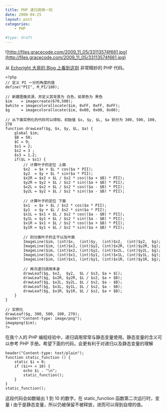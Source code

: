 ```yaml
---
title: PHP 递归调用一则
date: 2008-04-25
layout: post
categories:
    - PHP

#type: draft
---
```


![http://files.gracecode.com/2009_11_05/33113574f661.jpg](http://files.gracecode.com/2009_11_05/33113574f661.jpg)

从  [Echoright 大哥的 Blog 上看到这则](http://echoright.blog.sohu.com/76507129.html) 非常精妙的 PHP 代码。

```
<?php
// 定义 PI 一分的角度的值
define("PII", M_PI/180);

// 新建图像资源，并定义其背景为 白色，前景色为 黑色
$im    = imagecreate(670,500);
$white = imagecolorallocate($im, 0xFF, 0xFF, 0xFF);
$g     = imagecolorallocate($im, 0x00, 0x00, 0x00);

// 从下面实例化的代码可以得知，初始值 $x, $y, $L, $a 别分为 300, 500, 100, 270
function drawLeaf($g, $x, $y, $L, $a) {
    global $im;
    $B = 50;
    $C = 9;
    $s1 = 2;
    $s2 = 3 ;
    $s3 = 1.2;
    if($L > $s1) {
        // 计算叶子的定位 上面
        $x2  = $x + $L * cos($a * PII);
        $y2  = $y + $L * sin($a * PII);
        $x2R = $x2 + $L / $s2 * cos(($a + $B) * PII);
        $y2R = $y2 + $L / $s2 * sin(($a + $B) * PII);
        $x2L = $x2 + $L / $s2 * cos(($a - $B) * PII);
        $y2L = $y2 + $L / $s2 * sin(($a - $B) * PII);

        // 计算叶子的定位 下面
        $x1  = $x + $L / $s2 * cos($a * PII);
        $y1  = $y + $L / $s2 * sin($a * PII);
        $x1L = $x1 + $L / $s2 * cos(($a - $B) * PII);
        $y1L = $y1 + $L / $s2 * sin(($a - $B) * PII);
        $x1R = $x1 + $L / $s2 * cos(($a + $B) * PII);
        $y1R = $y1 + $L / $s2 * sin(($a + $B) * PII);

        // 别分画叶子的主干以及叶面
        ImageLine($im, (int)$x,  (int)$y,  (int)$x2,  (int)$y2,  $g);
        ImageLine($im, (int)$x2, (int)$y2, (int)$x2R, (int)$y2R, $g);
        ImageLine($im, (int)$x2, (int)$y2, (int)$x2L, (int)$y2L, $g);
        ImageLine($im, (int)$x1, (int)$y1, (int)$x1L, (int)$y1L, $g);
        ImageLine($im, (int)$x1, (int)$y1, (int)$x1R, (int)$y1R, $g);

        // 再次递归调用本身
        drawLeaf($g, $x2,  $y2,  $L / $s3, $a + $C);
        drawLeaf($g, $x2R, $y2R, $L / $s2, $a + $B);
        drawLeaf($g, $x2L, $y2L, $L / $s2, $a - $B);
        drawLeaf($g, $x1L, $y1L, $L / $s2, $a - $B);
        drawLeaf($g, $x1R, $y1R, $L / $s2, $a + $B);
    }
}

// 实例化
drawLeaf($g, 300, 500, 100, 270);
header("Content-type: image/png");
imagepng($im);
?>
```

在我个人的 PHP 编程经验中，递归调用常常与静态变量使用。静态变量的含义可以参考 PHP 手册。希望下面的代码，会更有利于对递归以及静态变量的理解

```
header("Content-type: text/plain");
function static_function () {
    static $i = 0;
    if ($i++ < 10) {
        echo $i . "\n";
        static_function();
    }
}
static_function();
```

这段代码会如数输出 1 到 10 的数字。在 static_function 函数第二次运行时，变量 i 由于是静态变量，所以仍被保留不被释放，进而可以得到自增的值。
